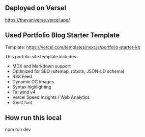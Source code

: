## Deployed on Versel 
https://theyuniverse.vercel.app/

## Used Portfolio Blog Starter Template
Template: https://vercel.com/templates/next.js/portfolio-starter-kit

This porfolio site template includes:

- MDX and Markdown support
- Optimized for SEO (sitemap, robots, JSON-LD schema)
- RSS Feed
- Dynamic OG images
- Syntax highlighting
- Tailwind v4
- Vercel Speed Insights / Web Analytics
- Geist font

## How run this local
npm run dev